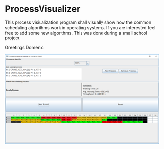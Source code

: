 # ProcessVisualizer
This process visiualization program shall visually show how the common scheduling algorithms work in operating systems. If you are interested feel free to add some new algorithms. This was done during a small school project.

Greetings
Domenic

![Screenshot](screen.png)
